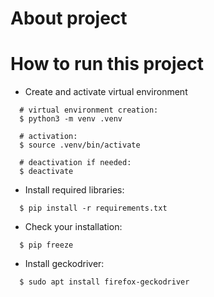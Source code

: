 # About project
# How to run this project
* Create and activate virtual environment
```
  # virtual environment creation:
  $ python3 -m venv .venv

  # activation:
  $ source .venv/bin/activate

  # deactivation if needed:
  $ deactivate
```
* Install required libraries:
```
  $ pip install -r requirements.txt
```
* Check your installation:
```
  $ pip freeze
```
* Install geckodriver:
```
  $ sudo apt install firefox-geckodriver
```
